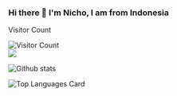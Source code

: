 ### Hi there 👋 I'm Nicho, I am from Indonesia 

Visitor Count

![Visitor Count](https://profile-counter.glitch.me/NichoAdhyatma/count.svg)
<br/>
![](https://komarev.com/ghpvc/?username=NichoAdhyatma)


![Github stats](https://github-readme-stats.vercel.app/api?username=NichoAdhyatma&theme=highcontrast&show_icons=true&count_private=true)

![Top Languages Card](https://github-readme-stats.vercel.app/api/top-langs/?username=NichoAdhyatma)






